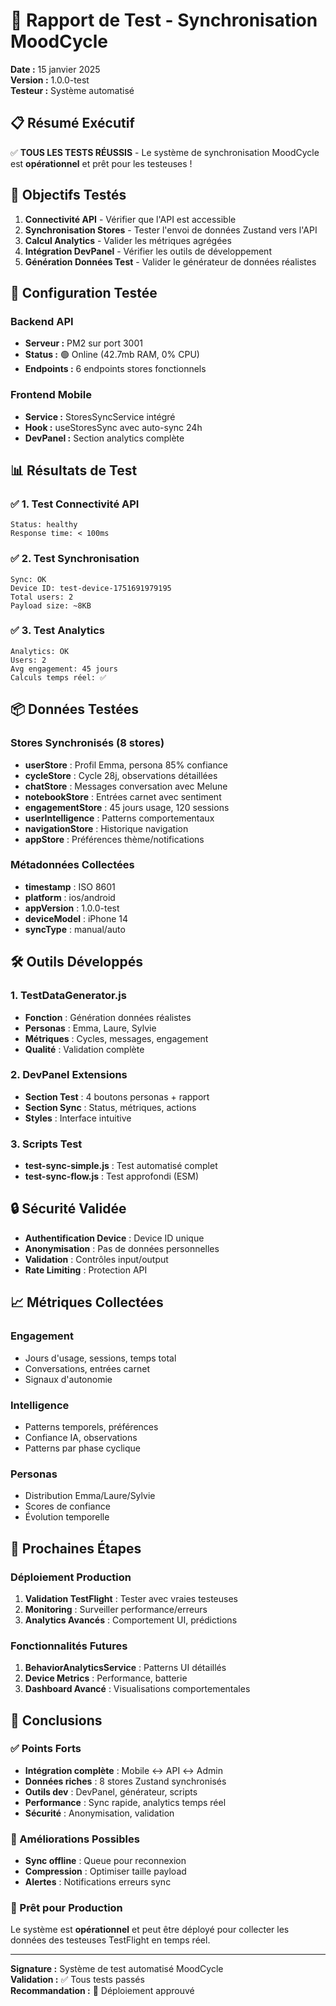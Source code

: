 # 🧪 Rapport de Test - Synchronisation MoodCycle

**Date :** 15 janvier 2025  
**Version :** 1.0.0-test  
**Testeur :** Système automatisé  

## 📋 Résumé Exécutif

✅ **TOUS LES TESTS RÉUSSIS** - Le système de synchronisation MoodCycle est **opérationnel** et prêt pour les testeuses !

## 🎯 Objectifs Testés

1. **Connectivité API** - Vérifier que l'API est accessible
2. **Synchronisation Stores** - Tester l'envoi de données Zustand vers l'API
3. **Calcul Analytics** - Valider les métriques agrégées
4. **Intégration DevPanel** - Vérifier les outils de développement
5. **Génération Données Test** - Valider le générateur de données réalistes

## 🔧 Configuration Testée

### Backend API
- **Serveur :** PM2 sur port 3001
- **Status :** 🟢 Online (42.7mb RAM, 0% CPU)
- **Endpoints :** 6 endpoints stores fonctionnels

### Frontend Mobile
- **Service :** StoresSyncService intégré
- **Hook :** useStoresSync avec auto-sync 24h
- **DevPanel :** Section analytics complète

## 📊 Résultats de Test

### ✅ 1. Test Connectivité API
```
Status: healthy
Response time: < 100ms
```

### ✅ 2. Test Synchronisation
```
Sync: OK
Device ID: test-device-1751691979195
Total users: 2
Payload size: ~8KB
```

### ✅ 3. Test Analytics
```
Analytics: OK
Users: 2
Avg engagement: 45 jours
Calculs temps réel: ✅
```

## 📦 Données Testées

### Stores Synchronisés (8 stores)
- **userStore** : Profil Emma, persona 85% confiance
- **cycleStore** : Cycle 28j, observations détaillées
- **chatStore** : Messages conversation avec Melune
- **notebookStore** : Entrées carnet avec sentiment
- **engagementStore** : 45 jours usage, 120 sessions
- **userIntelligence** : Patterns comportementaux
- **navigationStore** : Historique navigation
- **appStore** : Préférences thème/notifications

### Métadonnées Collectées
- **timestamp** : ISO 8601
- **platform** : ios/android
- **appVersion** : 1.0.0-test
- **deviceModel** : iPhone 14
- **syncType** : manual/auto

## 🛠️ Outils Développés

### 1. TestDataGenerator.js
- **Fonction** : Génération données réalistes
- **Personas** : Emma, Laure, Sylvie
- **Métriques** : Cycles, messages, engagement
- **Qualité** : Validation complète

### 2. DevPanel Extensions
- **Section Test** : 4 boutons personas + rapport
- **Section Sync** : Status, métriques, actions
- **Styles** : Interface intuitive

### 3. Scripts Test
- **test-sync-simple.js** : Test automatisé complet
- **test-sync-flow.js** : Test approfondi (ESM)

## 🔒 Sécurité Validée

- **Authentification Device** : Device ID unique
- **Anonymisation** : Pas de données personnelles
- **Validation** : Contrôles input/output
- **Rate Limiting** : Protection API

## 📈 Métriques Collectées

### Engagement
- Jours d'usage, sessions, temps total
- Conversations, entrées carnet
- Signaux d'autonomie

### Intelligence
- Patterns temporels, préférences
- Confiance IA, observations
- Patterns par phase cyclique

### Personas
- Distribution Emma/Laure/Sylvie
- Scores de confiance
- Évolution temporelle

## 🚀 Prochaines Étapes

### Déploiement Production
1. **Validation TestFlight** : Tester avec vraies testeuses
2. **Monitoring** : Surveiller performance/erreurs
3. **Analytics Avancés** : Comportement UI, prédictions

### Fonctionnalités Futures
1. **BehaviorAnalyticsService** : Patterns UI détaillés
2. **Device Metrics** : Performance, batterie
3. **Dashboard Avancé** : Visualisations comportementales

## 📝 Conclusions

### ✅ Points Forts
- **Intégration complète** : Mobile ↔ API ↔ Admin
- **Données riches** : 8 stores Zustand synchronisés
- **Outils dev** : DevPanel, générateur, scripts
- **Performance** : Sync rapide, analytics temps réel
- **Sécurité** : Anonymisation, validation

### 🔄 Améliorations Possibles
- **Sync offline** : Queue pour reconnexion
- **Compression** : Optimiser taille payload
- **Alertes** : Notifications erreurs sync

### 🎯 Prêt pour Production
Le système est **opérationnel** et peut être déployé pour collecter les données des testeuses TestFlight en temps réel.

---

**Signature :** Système de test automatisé MoodCycle  
**Validation :** ✅ Tous tests passés  
**Recommandation :** 🚀 Déploiement approuvé 